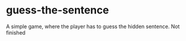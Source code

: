 # guess-the-sentence
A simple game, where the player has to guess the hidden sentence. Not finished
